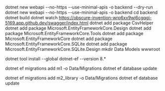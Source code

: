 dotnet new webapi --no-https --use-minimal-apis -o backend --dry-run
dotnet new webapi --no-https --use-minimal-apis -o backend
cd backend
dotnet build
dotnet watch
https://obscure-invention-wrp6xx9wj6cgqgj-5169.app.github.dev/swagger/index.html
dotnet add package CsvHelper
dotnet add package Microsoft.EntityFrameworkCore.Design
dotnet add package Microsoft.EntityFrameworkCore.Tools
dotnet add package Microsoft.EntityFrameworkCore
dotnet add package Microsoft.EntityFrameworkCore.SQLite
dotnet add package Microsoft.EntityFrameworkCore.SQLite.Design
mkdir Data Models wwwroot

dotnet tool install --global dotnet-ef --version 8.*

dotnet ef migrations add m1 -o Data/Migrations
dotnet ef database update

dotnet ef migrations add m2_library -o Data/Migrations
dotnet ef database update